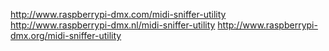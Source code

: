 http://www.raspberrypi-dmx.com/midi-sniffer-utility
http://www.raspberrypi-dmx.nl/midi-sniffer-utility
http://www.raspberrypi-dmx.org/midi-sniffer-utility